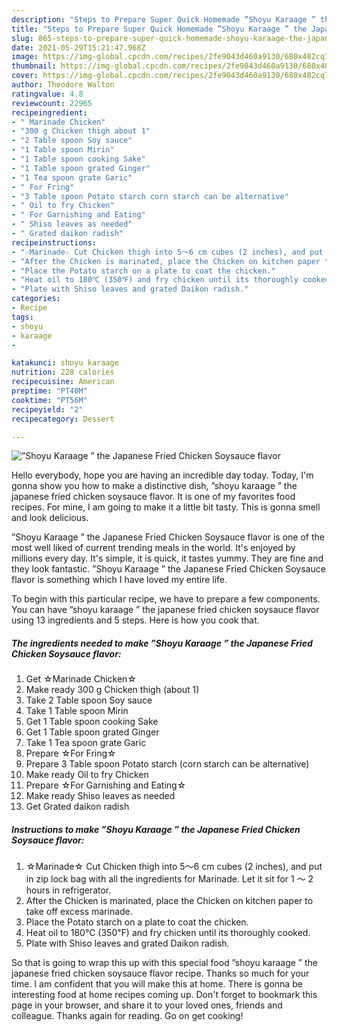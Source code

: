 ```yaml
---
description: "Steps to Prepare Super Quick Homemade ”Shoyu Karaage ” the Japanese Fried Chicken Soysauce flavor"
title: "Steps to Prepare Super Quick Homemade ”Shoyu Karaage ” the Japanese Fried Chicken Soysauce flavor"
slug: 865-steps-to-prepare-super-quick-homemade-shoyu-karaage-the-japanese-fried-chicken-soysauce-flavor
date: 2021-05-29T15:21:47.968Z
image: https://img-global.cpcdn.com/recipes/2fe9043d460a9130/680x482cq70/shoyu-karaage-the-japanese-fried-chicken-soysauce-flavor-recipe-main-photo.jpg
thumbnail: https://img-global.cpcdn.com/recipes/2fe9043d460a9130/680x482cq70/shoyu-karaage-the-japanese-fried-chicken-soysauce-flavor-recipe-main-photo.jpg
cover: https://img-global.cpcdn.com/recipes/2fe9043d460a9130/680x482cq70/shoyu-karaage-the-japanese-fried-chicken-soysauce-flavor-recipe-main-photo.jpg
author: Theodore Walton
ratingvalue: 4.8
reviewcount: 22965
recipeingredient:
- " Marinade Chicken"
- "300 g Chicken thigh about 1"
- "2 Table spoon Soy sauce"
- "1 Table spoon Mirin"
- "1 Table spoon cooking Sake"
- "1 Table spoon grated Ginger"
- "1 Tea spoon grate Garic"
- " For Fring"
- "3 Table spoon Potato starch corn starch can be alternative"
- " Oil to fry Chicken"
- " For Garnishing and Eating"
- " Shiso leaves as needed"
- " Grated daikon radish"
recipeinstructions:
- "☆Marinade☆ Cut Chicken thigh into 5〜6 cm cubes (2 inches), and put in zip lock bag with all the ingredients for Marinade. Let it sit for 1 〜 2 hours in refrigerator."
- "After the Chicken is marinated, place the Chicken on kitchen paper to take off excess marinade."
- "Place the Potato starch on a plate to coat the chicken."
- "Heat oil to 180℃ (350℉) and fry chicken until its thoroughly cooked."
- "Plate with Shiso leaves and grated Daikon radish."
categories:
- Recipe
tags:
- shoyu
- karaage
- 

katakunci: shoyu karaage  
nutrition: 228 calories
recipecuisine: American
preptime: "PT40M"
cooktime: "PT56M"
recipeyield: "2"
recipecategory: Dessert

---
```



![”Shoyu Karaage ” the Japanese Fried Chicken Soysauce flavor](https://img-global.cpcdn.com/recipes/2fe9043d460a9130/680x482cq70/shoyu-karaage-the-japanese-fried-chicken-soysauce-flavor-recipe-main-photo.jpg)

Hello everybody, hope you are having an incredible day today. Today, I'm gonna show you how to make a distinctive dish, ”shoyu karaage ” the japanese fried chicken soysauce flavor. It is one of my favorites food recipes. For mine, I am going to make it a little bit tasty. This is gonna smell and look delicious.

”Shoyu Karaage ” the Japanese Fried Chicken Soysauce flavor is one of the most well liked of current trending meals in the world. It's enjoyed by millions every day. It's simple, it is quick, it tastes yummy. They are fine and they look fantastic. ”Shoyu Karaage ” the Japanese Fried Chicken Soysauce flavor is something which I have loved my entire life.




To begin with this particular recipe, we have to prepare a few components. You can have ”shoyu karaage ” the japanese fried chicken soysauce flavor using 13 ingredients and 5 steps. Here is how you cook that.

<!--inarticleads1-->

##### The ingredients needed to make ”Shoyu Karaage ” the Japanese Fried Chicken Soysauce flavor:

1. Get  ☆Marinade Chicken☆
1. Make ready 300 g Chicken thigh (about 1)
1. Take 2 Table spoon Soy sauce
1. Take 1 Table spoon Mirin
1. Get 1 Table spoon cooking Sake
1. Get 1 Table spoon grated Ginger
1. Take 1 Tea spoon grate Garic
1. Prepare  ☆For Fring☆
1. Prepare 3 Table spoon Potato starch (corn starch can be alternative)
1. Make ready  Oil to fry Chicken
1. Prepare  ☆For Garnishing and Eating☆
1. Make ready  Shiso leaves as needed
1. Get  Grated daikon radish




<!--inarticleads2-->

##### Instructions to make ”Shoyu Karaage ” the Japanese Fried Chicken Soysauce flavor:

1. ☆Marinade☆ Cut Chicken thigh into 5〜6 cm cubes (2 inches), and put in zip lock bag with all the ingredients for Marinade. Let it sit for 1 〜 2 hours in refrigerator.
1. After the Chicken is marinated, place the Chicken on kitchen paper to take off excess marinade.
1. Place the Potato starch on a plate to coat the chicken.
1. Heat oil to 180℃ (350℉) and fry chicken until its thoroughly cooked.
1. Plate with Shiso leaves and grated Daikon radish.




So that is going to wrap this up with this special food ”shoyu karaage ” the japanese fried chicken soysauce flavor recipe. Thanks so much for your time. I am confident that you will make this at home. There is gonna be interesting food at home recipes coming up. Don't forget to bookmark this page in your browser, and share it to your loved ones, friends and colleague. Thanks again for reading. Go on get cooking!
